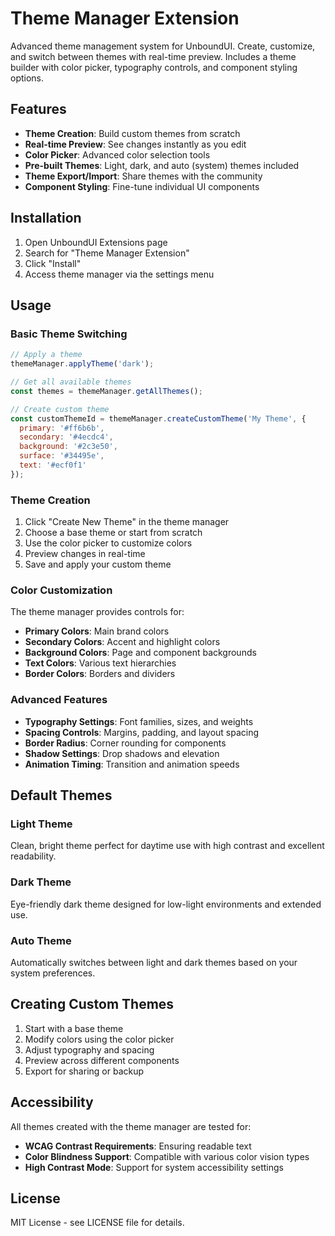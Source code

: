 # Theme Manager Extension

Advanced theme management system for UnboundUI. Create, customize, and switch between themes with real-time preview. Includes a theme builder with color picker, typography controls, and component styling options.

## Features

- **Theme Creation**: Build custom themes from scratch
- **Real-time Preview**: See changes instantly as you edit
- **Color Picker**: Advanced color selection tools
- **Pre-built Themes**: Light, dark, and auto (system) themes included
- **Theme Export/Import**: Share themes with the community
- **Component Styling**: Fine-tune individual UI components

## Installation

1. Open UnboundUI Extensions page
2. Search for "Theme Manager Extension"
3. Click "Install"
4. Access theme manager via the settings menu

## Usage

### Basic Theme Switching

```javascript
// Apply a theme
themeManager.applyTheme('dark');

// Get all available themes
const themes = themeManager.getAllThemes();

// Create custom theme
const customThemeId = themeManager.createCustomTheme('My Theme', {
  primary: '#ff6b6b',
  secondary: '#4ecdc4',
  background: '#2c3e50',
  surface: '#34495e',
  text: '#ecf0f1'
});
```

### Theme Creation

1. Click "Create New Theme" in the theme manager
2. Choose a base theme or start from scratch
3. Use the color picker to customize colors
4. Preview changes in real-time
5. Save and apply your custom theme

### Color Customization

The theme manager provides controls for:
- **Primary Colors**: Main brand colors
- **Secondary Colors**: Accent and highlight colors
- **Background Colors**: Page and component backgrounds
- **Text Colors**: Various text hierarchies
- **Border Colors**: Borders and dividers

### Advanced Features

- **Typography Settings**: Font families, sizes, and weights
- **Spacing Controls**: Margins, padding, and layout spacing
- **Border Radius**: Corner rounding for components
- **Shadow Settings**: Drop shadows and elevation
- **Animation Timing**: Transition and animation speeds

## Default Themes

### Light Theme
Clean, bright theme perfect for daytime use with high contrast and excellent readability.

### Dark Theme
Eye-friendly dark theme designed for low-light environments and extended use.

### Auto Theme
Automatically switches between light and dark themes based on your system preferences.

## Creating Custom Themes

1. Start with a base theme
2. Modify colors using the color picker
3. Adjust typography and spacing
4. Preview across different components
5. Export for sharing or backup

## Accessibility

All themes created with the theme manager are tested for:
- **WCAG Contrast Requirements**: Ensuring readable text
- **Color Blindness Support**: Compatible with various color vision types
- **High Contrast Mode**: Support for system accessibility settings

## License

MIT License - see LICENSE file for details.
